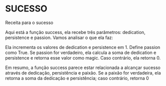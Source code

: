 # SUCESSO
Receita para o sucesso

Aqui está a função success, ela recebe três parâmetros: dedication, persistence e passion. Vamos analisar o que ela faz:

Ela incrementa os valores de dedication e persistence em 1.
Define passion como True.
Se passion for verdadeiro, ela calcula a soma de dedication e persistence e retorna esse valor como magic.
Caso contrário, ela retorna 0.

Em resumo, a função success parece estar relacionada a alcançar sucesso através de dedicação, persistência e paixão. Se a paixão for verdadeira, ela retorna a soma da dedicação e persistência; caso contrário, retorna 0

